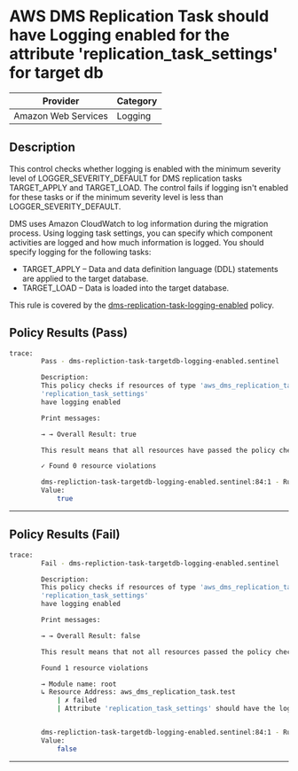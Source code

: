 # AWS DMS Replication Task should have Logging enabled for the attribute 'replication_task_settings' for target db

| Provider            |    Category   |
| ------------------- |   ---------   |
| Amazon Web Services |    Logging    |

## Description

This control checks whether logging is enabled with the minimum severity level of LOGGER_SEVERITY_DEFAULT for DMS replication tasks TARGET_APPLY and TARGET_LOAD. The control fails if logging isn't enabled for these tasks or if the minimum severity level is less than LOGGER_SEVERITY_DEFAULT.

DMS uses Amazon CloudWatch to log information during the migration process. Using logging task settings, you can specify which component activities are logged and how much information is logged. You should specify logging for the following tasks:

  - TARGET_APPLY – Data and data definition language (DDL) statements are applied to the target database.
  - TARGET_LOAD – Data is loaded into the target database.

This rule is covered by the [dms-replication-task-logging-enabled](https://github.com/hashicorp/policy-library-NIST-Policy-Set-for-AWS-Terraform/blob/main/policies/dms-replication-task-logging-enabled.sentinel) policy.

## Policy Results (Pass)

```bash
trace:
        Pass - dms-repliction-task-targetdb-logging-enabled.sentinel

        Description:
        This policy checks if resources of type 'aws_dms_replication_task' have the
        'replication_task_settings'
        have logging enabled

        Print messages:

        → → Overall Result: true

        This result means that all resources have passed the policy check for the policy dms-replication-instances-should-not-be-public.

        ✓ Found 0 resource violations

        dms-repliction-task-targetdb-logging-enabled.sentinel:84:1 - Rule "main"
        Value:
            true
```

---

## Policy Results (Fail)

```bash
trace:
        Fail - dms-repliction-task-targetdb-logging-enabled.sentinel

        Description:
        This policy checks if resources of type 'aws_dms_replication_task' have the
        'replication_task_settings'
        have logging enabled

        Print messages:

        → → Overall Result: false

        This result means that not all resources passed the policy check and the protected behavior is not allowed for the policy dms-replication-instances-should-not-be-public.

        Found 1 resource violations

        → Module name: root
        ↳ Resource Address: aws_dms_replication_task.test
            | ✗ failed
            | Attribute 'replication_task_settings' should have the logging enabled for AWS DMS Replication Task. Refer to https://docs.aws.amazon.com/securityhub/latest/userguide/dms-controls.html#dms-7 for more details.


        dms-repliction-task-targetdb-logging-enabled.sentinel:84:1 - Rule "main"
        Value:
            false
```

---
